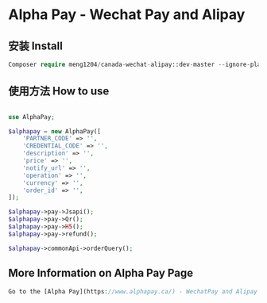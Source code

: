 # Alpha Pay - Wechat Pay and Alipay

## 安装 Install
```php
Composer require meng1204/canada-wechat-alipay::dev-master --ignore-platform-reqs
```

## 使用方法 How to use
```php

use AlphaPay;

$alphapay = new AlphaPay([
    'PARTNER_CODE' => '',
    'CREDENTIAL_CODE' => '',
    'description' => '',
    'price' => '',
    'notify_url' => '',
    'operation' => '',
    'currency' => '',
    'order_id' => '',
]);

$alphapay->pay->Jsapi();
$alphapay->pay->Qr();
$alphapay->pay->H5();
$alphapay->pay->refund();

$alphapay->commonApi->orderQuery();
```

## More Information on Alpha Pay Page
```php
Go to the [Alpha Pay](https://www.alphapay.ca/) - WechatPay and Alipay Solution Provider
```
